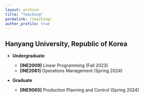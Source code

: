 ```yaml
---
layout: archive
title: "Teaching"
permalink: /teaching/
author_profile: true
---
```


## Hanyang University, Republic of Korea
  - **Undergraduate**
    - **[INE2009]** Linear Programming (Fall 2023)
    - **[INE2081]** Operations Management (Spring 2024)

- **Graduate**
   - **[INE9065]** Production Planning and Control (Spring 2024)
